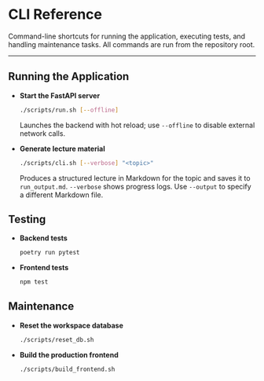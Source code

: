 # CLI Reference

Command-line shortcuts for running the application, executing tests, and handling maintenance tasks. All commands are run from the repository root.

---

## Running the Application

- **Start the FastAPI server**

  ```bash
  ./scripts/run.sh [--offline]
  ```

  Launches the backend with hot reload; use `--offline` to disable external network calls.

- **Generate lecture material**

  ```bash
  ./scripts/cli.sh [--verbose] "<topic>"
  ```

  Produces a structured lecture in Markdown for the topic and saves it to `run_output.md`.
  `--verbose` shows progress logs. Use `--output` to specify a different
  Markdown file.

## Testing

- **Backend tests**

  ```bash
  poetry run pytest
  ```

- **Frontend tests**

  ```bash
  npm test
  ```

## Maintenance

- **Reset the workspace database**

  ```bash
  ./scripts/reset_db.sh
  ```

- **Build the production frontend**

  ```bash
  ./scripts/build_frontend.sh
  ```

